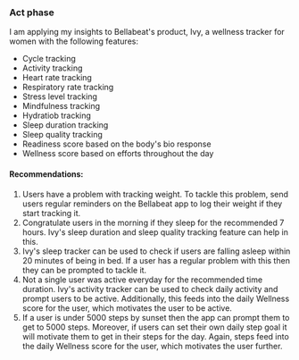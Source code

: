 ### Act phase

I am applying my insights to Bellabeat's product, Ivy, a wellness tracker for women with the following features:
* Cycle tracking
* Activity tracking
* Heart rate tracking
* Respiratory rate tracking
* Stress level tracking
* Mindfulness tracking
* Hydratiob tracking
* Sleep duration tracking
* Sleep quality tracking
* Readiness score based on the body's bio response
* Wellness score based on efforts throughout the day

#### Recommendations:

1. Users have a problem with tracking weight. To tackle this problem, send users regular reminders on the Bellabeat app to log their weight if they start tracking it.
2. Congratulate users in the morning if they sleep for the recommended 7 hours. Ivy's sleep duration and sleep quality tracking feature can help in this.
3. Ivy's sleep tracker can be used to check if users are falling asleep within 20 minutes of being in bed. If a user has a regular problem with this then they can be prompted to tackle it.
4. Not a single user was active everyday for the recommended time duration. Ivy's activity tracker can be used to check daily activity and prompt users to be active. Additionally, this feeds into the daily Wellness score for the user, which motivates the user to be active.
5. If a user is under 5000 steps by sunset then the app can prompt them to get to 5000 steps. Moreover, if users can set their own daily step goal it will motivate them to get in their steps for the day. Again, steps feed into the daily Wellness score for the user, which motivates the user further.
